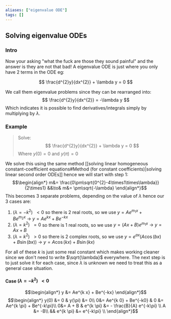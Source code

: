 ```yaml
---
aliases: ["eigenvalue ODE"]
tags: []
---
```


## Solving eigenvalue ODEs

### Intro

Now your asking "what the fuck are those they sound painful" and the answer is they are not that bad! A eigenvalue ODE is just where you only have 2 terms in the ODE eg:

$$ \frac{d^{2}y}{dx^{2}} + \lambda y = 0 $$

We call them eigenvalue problems since they can be rearranged into:
$$ \frac{d^{2}y}{dx^{2}}  = -\lambda y $$
Which indicates it is possible to find derivatives/integrals simply by multiplying by $\lambda$.

### Example
> Solve:
> $$ \frac{d^{2}y}{dx^{2}} + \lambda y = 0 $$
> Where $y(0)=0$ and $y(\pi)=0$

We solve this using the same method [[solving linear homogeneous constant-coefficient equations#Method (for constant coefficients)|solving linear second order ODEs]] hence we will start with step 1:
$$\begin{align*}
m&=  \frac{0\pm\sqrt{0^{2}-4\times1\times\lambda}}{2\times1} &&\to& m&= \pm\sqrt{-\lambda}
\end{align*}$$
This becomes 3 separate problems, depending on the value of $\lambda$ hence our 3 cases are:
1) $(\lambda=-k^{2})\:\:<0$ so there is 2 real roots, so we use $y = Ae^{m_1 x} + Be^{m_2 x}\:\to\: y = Ae^{k x} + Be^{-kx}$
2) $(\lambda=k^{2})\:\:=0$ so there is 1 real roots, so we use $y = (Ax+B)e^{m_1 x}\:\to\:y = Ax+B$
3) $(\lambda=k^{2})\:\:>0$ so there is 2 complex roots, so we use $y = e^{ax} ( A\cos(bx) + B\sin(bx) ) \:\to\: y =  A\cos(kx) + B\sin(kx)$

For all of these $k$ is just some real constant which makes working cleaner since we don't need to write $\sqrt{\lambda}$ everywhere. The next step is to just solve it for each case, since $\lambda$ is unknown we need to treat this as a general case situation.

#### Case $(\lambda=-k^{2})\:\:<0$

$$\begin{align*}
y &=  Ae^{k x} + Be^{-kx} 
\end{align*}$$
$$\begin{align*}
y(0) &= 0 & y(\pi) &= 0\\
0&=  Ae^{k 0} + Be^{-k0}  & 0 &=  Ae^{k \pi} + Be^{-k\pi}\\
0&=  A + B & e^{k \pi} &= - \frac{B}{A} e^{-k\pi} \\
A &= -B\\
&& e^{k \pi} &= e^{-k\pi} \\
\end{align*}$$
